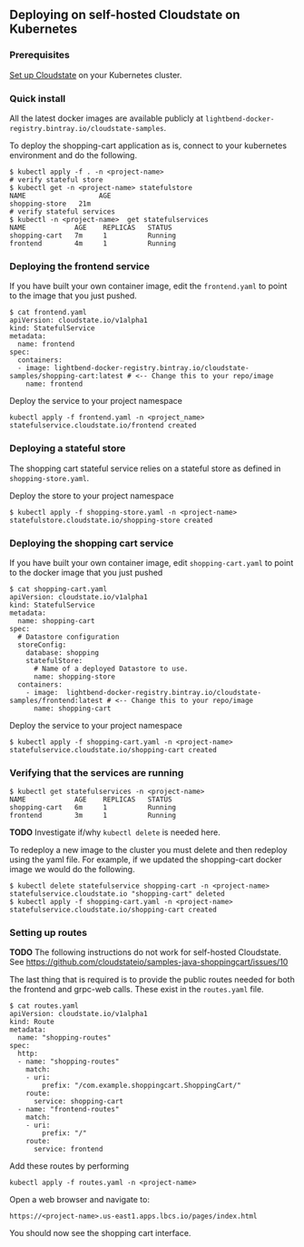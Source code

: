 ## Deploying on self-hosted Cloudstate on Kubernetes

### Prerequisites

[Set up Cloudstate](https://github.com/cloudstateio/cloudstate#run-cloudstate) on your Kubernetes cluster.

### Quick install

All the latest docker images are available publicly at `lightbend-docker-registry.bintray.io/cloudstate-samples`.

To deploy the shopping-cart application as is, connect to your kubernetes environment and do the following.

```shell
$ kubectl apply -f . -n <project-name>
# verify stateful store
$ kubectl get -n <project-name> statefulstore
NAME                  AGE
shopping-store   21m
# verify stateful services
$ kubectl -n <project-name>  get statefulservices
NAME            AGE    REPLICAS   STATUS
shopping-cart   7m     1          Running
frontend        4m     1          Running
```

### Deploying the frontend service

If you have built your own container image, edit the `frontend.yaml` to point to the image that you just pushed.

```shell
$ cat frontend.yaml
apiVersion: cloudstate.io/v1alpha1
kind: StatefulService
metadata:
  name: frontend
spec:
  containers:
  - image: lightbend-docker-registry.bintray.io/cloudstate-samples/shopping-cart:latest # <-- Change this to your repo/image
    name: frontend
```

Deploy the service to your project namespace

```shell
kubectl apply -f frontend.yaml -n <project_name>
statefulservice.cloudstate.io/frontend created
```

### Deploying a stateful store

The shopping cart stateful service relies on a stateful store as defined in `shopping-store.yaml`.

Deploy the store to your project namespace
```shell
$ kubectl apply -f shopping-store.yaml -n <project-name>
statefulstore.cloudstate.io/shopping-store created
```

### Deploying the shopping cart service

If you have built your own container image, edit `shopping-cart.yaml` to point to the docker image that you just pushed

```shell
$ cat shopping-cart.yaml
apiVersion: cloudstate.io/v1alpha1
kind: StatefulService
metadata:
  name: shopping-cart
spec:
  # Datastore configuration
  storeConfig:
    database: shopping
    statefulStore:
      # Name of a deployed Datastore to use.
      name: shopping-store
  containers:
    - image:  lightbend-docker-registry.bintray.io/cloudstate-samples/frontend:latest # <-- Change this to your repo/image
      name: shopping-cart
```

Deploy the service to your project namespace

```shell
$ kubectl apply -f shopping-cart.yaml -n <project-name>
statefulservice.cloudstate.io/shopping-cart created
```

### Verifying that the services are running

```shell
$ kubectl get statefulservices -n <project-name>
NAME            AGE    REPLICAS   STATUS
shopping-cart   6m     1          Running
frontend        3m     1          Running
```

**TODO** Investigate if/why `kubectl delete` is needed here.

To redeploy a new image to the cluster you must delete and then redeploy using the yaml file. For example, if we updated the shopping-cart docker image we would do the following.

```shell
$ kubectl delete statefulservice shopping-cart -n <project-name>
statefulservice.cloudstate.io "shopping-cart" deleted
$ kubectl apply -f shopping-cart.yaml -n <project-name>
statefulservice.cloudstate.io/shopping-cart created
```

### Setting up routes

**TODO** The following instructions do not work for self-hosted Cloudstate. See https://github.com/cloudstateio/samples-java-shoppingcart/issues/10

The last thing that is required is to provide the public routes needed for both the frontend and grpc-web calls.  These exist in the `routes.yaml` file.

```shell
$ cat routes.yaml
apiVersion: cloudstate.io/v1alpha1
kind: Route
metadata:
  name: "shopping-routes"
spec:
  http:
  - name: "shopping-routes"
    match:
    - uri:
        prefix: "/com.example.shoppingcart.ShoppingCart/"
    route:
      service: shopping-cart
  - name: "frontend-routes"
    match:
    - uri:
        prefix: "/"
    route:
      service: frontend
```

Add these routes by performing
```shell
kubectl apply -f routes.yaml -n <project-name>
```

Open a web browser and navigate to:

`https://<project-name>.us-east1.apps.lbcs.io/pages/index.html`

You should now see the shopping cart interface.
